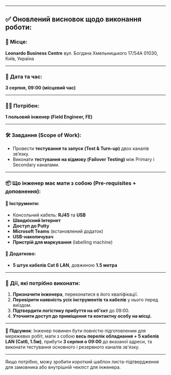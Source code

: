 
---

## ✅ **Оновлений висновок щодо виконання роботи:**

### 📍 **Місце:**

**Leonardo Business Centre**
вул. Богдана Хмельницького 17/54А
01030, Київ, Україна

---

### 📅 **Дата та час:**

**3 серпня, 09:00 (місцевий час)**

---

### 👨‍🔧 **Потрібен:**

**1 польовий інженер (Field Engineer, FE)**

---

### 🛠️ **Завдання (Scope of Work):**

* Провести **тестування та запуск (Test & Turn-up)** двох каналів зв’язку.
* Виконати **тестування на відмову (Failover Testing)** між Primary і Secondary каналами.

---

### 📦 **Що інженер має мати з собою (Pre-requisites + доповнення):**

#### 🔧 **Інструменти:**

* Консольний кабель: **RJ45** та **USB**
* **Швидкісний Інтернет**
* **Доступ до Putty**
* **Microsoft Teams** (встановлений додаток)
* **USB-накопичувач**
* **Пристрій для маркування** (labelling machine)

#### 🔌 **Додатково:**

* **5 штук кабелів Cat 6 LAN**, довжиною **1.5 метра**

---

### 🔄 **Дії, які потрібно виконати:**

1. **Призначити інженера**, переконатися в його кваліфікації.
2. **Перевірити наявність усіх інструментів та кабелів** у нього перед виїздом.
3. **Підтвердити логістику прибуття на об'єкт** до 09:00.
4. **Уточнити доступ до приміщення та контактну особу на місці.**

---

🔔 **Підсумок**:
Інженер повинен бути повністю підготовленим для мережевих робіт, мати з собою **весь перелік обладнання + 5 кабелів LAN (Cat6, 1.5м)**, прибути **3 серпня о 09:00** до вказаної адреси, та виконати тестування основного і резервного каналів зв'язку.

---

Якщо потрібно, можу зробити короткий шаблон листа-підтвердження для замовника або внутрішній чекліст для інженера.
